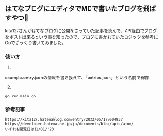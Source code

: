 ## はてなブログにエディタでMDで書いたブログを飛ばすやつ🚀
kita127さんがはてなブログに公開なさっていた記事を読んで、API経由でブログをポスト出来るという事を知ったので、ブログに書かれていたロジックを参考にGoでざっくり書いてみました。

### 使い方
1.
example.entry.jsonの情報を書き換えて、「entries.json」という名前で保存

2.
```
go run main.go
```
### 参考記事
```
https://kita127.hatenablog.com/entry/2023/05/17/004937
https://developer.hatena.ne.jp/ja/documents/blog/apis/atom/
いずれも閲覧日は11/01/'23
```
